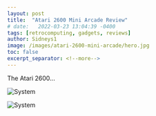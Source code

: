 ```yaml
---
layout: post
title:  "Atari 2600 Mini Arcade Review"
# date:   2022-03-23 13:04:39 -0400
tags: [retrocomputing, gadgets, reviews]
author: Sidneys1
image: /images/atari-2600-mini-arcade/hero.jpg
toc: false
excerpt_separator: <!--more-->
---
```


The Atari 2600...

<!--more-->

![System](/images/atari-2600-mini-arcade/1.jpg)

![System](/images/atari-2600-mini-arcade/2.jpg)